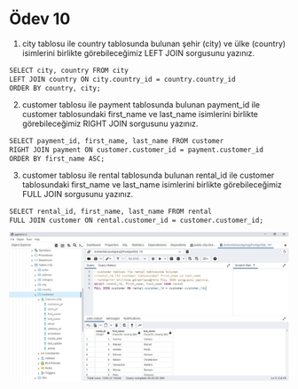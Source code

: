# Ödev 10

1. city tablosu ile country tablosunda bulunan şehir (city) ve ülke (country) isimlerini birlikte görebileceğimiz LEFT JOIN sorgusunu yazınız.
```
SELECT city, country FROM city
LEFT JOIN country ON city.country_id = country.country_id
ORDER BY country, city;
```
2. customer tablosu ile payment tablosunda bulunan payment_id ile customer tablosundaki first_name ve last_name 
isimlerini birlikte görebileceğimiz RIGHT JOIN sorgusunu yazınız.
```
SELECT payment_id, first_name, last_name FROM customer
RIGHT JOIN payment ON customer.customer_id = payment.customer_id
ORDER BY first_name ASC;
```
3. customer tablosu ile rental tablosunda bulunan rental_id ile customer tablosundaki first_name ve last_name isimlerini birlikte görebileceğimiz FULL JOIN sorgusunu yazınız.
```
SELECT rental_id, first_name, last_name FROM rental
FULL JOIN customer ON rental.customer_id = customer.customer_id;
```

![sql ödev 10 sorgu 3](https://raw.githubusercontent.com/tgmkubi/kodluyoruzilkrepo/78081d0dce117986aec793de2f6daf649b646d4e/Sql/odev10/query.JPG)